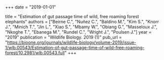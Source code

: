 +++
date = "2019-01-01"

title = "Estimation of gut passage time of wild, free roaming forest elephants"
authors = ["Beirne C.", "Nuñez C.", "Baldino M.", "Kim S.", "Knorr J.", "Minich T.", "Jin L.", "Xiao S.", "Mbamy W.", "Obiang G.", "Masseloux J.", "Nkoghe T.", "Ebanega M.", "Rundel C.", "Wright J.", "Poulsen J."]
year = "2019"
publication = "Wildlife Biology. 2019 (1)"
pub_url = "https://bioone.org/journals/wildlife-biology/volume-2019/issue-1/wlb.00543/Estimation-of-gut-passage-time-of-wild-free-roaming-forest/10.2981/wlb.00543.full"
+++
